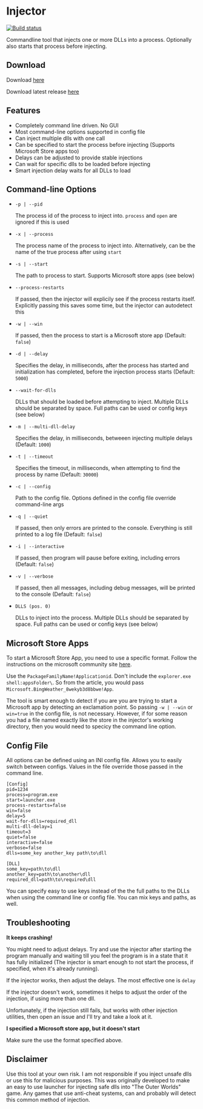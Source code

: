 # Injector

[![Build status](https://ci.appveyor.com/api/projects/status/ovg6mouwm3p4d51e/branch/master?svg=true)](https://ci.appveyor.com/project/turkoid/injector/branch/master)

Commandline tool that injects one or more DLLs into a process. Optionally also starts that process before injecting.

## Download

Download [here](https://github.com/turkoid/Injector/releases/latest)

Download latest release [here](https://ci.appveyor.com/project/turkoid/injector/build/artifacts?branch=master)
## Features

  * Completely command line driven. No GUI
  * Most command-line options supported in config file
  * Can inject multiple dlls with one call
  * Can be specified to start the process before injecting (Supports Microsoft Store apps too)
  * Delays can be adjusted to provide stable injections
  * Can wait for specific dlls to be loaded before injecting
  * Smart injection delay waits for all DLLs to load

## Command-line Options

  * `-p | --pid`

    The process id of the process to inject into. `process` and `open` are ignored if this is used

  * `-x | --process`

    The process name of the process to inject into. Alternatively, can be the name of the true process after using `start`

  * `-s | --start`

    The path to process to start. Supports Microsoft store apps (see below)

  * `--process-restarts`

    If passed, then the injector will explicily see if the process restarts itself. Explicitly passing this saves some time, but the injector can autodetect this

  * `-w | --win`

    If passed, then the process to start is a Microsoft store app (Default: `false`)

  * `-d | --delay`

    Specifies the delay, in milliseconds, after the process has started and initialization has completed, before the injection process starts (Default: `5000`)

  * `--wait-for-dlls`

    DLLs that should be loaded before attempting to inject. Multiple DLLs should be separated by space. Full paths can be used or config keys (see below)

  * `-m | --multi-dll-delay`

    Specifies the delay, in milliseconds, betweeen injecting multiple delays (Default: `1000`)

  * `-t | --timeout`

    Specifies the timeout, in milliseconds, when attempting to find the process by name (Default: `30000`)

  * `-c | --config`

    Path to the config file. Options defined in the config file override command-line args

  * `-q | --quiet`

    If passed, then only errors are printed to the console. Everything is still printed to a log file (Default: `false`)

  * `-i | --interactive`

    If passed, then program will pause before exiting, including errors (Default: `false`)

  * `-v | --verbose`
    
    If passed, then all messages, including debug messages, will be printed to the console (Default: `false`)

  * `DLLS (pos. 0)`

    DLLs to inject into the process. Multiple DLLs should be separated by space. Full paths can be used or config keys (see below)


## Microsoft Store Apps

To start a Microsoft Store App, you need to use a specific format. Follow the instructions on the microsoft community site [here](https://answers.microsoft.com/en-us/windows/forum/windows_10-windows_store/starting-windows-10-store-app-from-the-command/836354c5-b5af-4d6c-b414-80e40ed14675?auth=1).

Use the `PackageFamilyName!Applicationid`. Don't include the `explorer.exe shell:appsFolder\`. So from the article, you would pass `Microsoft.BingWeather_8wekyb3d8bbwe!App`.

The tool is smart enough to detect if you are you are trying to start a Microsoft app by detecting an exclamation point. So passing `-w | --win` or `win=true` in the config file, is not necessary. However, if for some reason you had a file named exactly like the store in the injector's working directory, then you would need to specicy the command line option.

## Config File

All options can be defined using an INI config file. Allows you to easily switch between configs. Values in the file override those passed in the command line.

```
[Config]
pid=1234
process=program.exe
start=launcher.exe
process-restarts=false
win=false
delay=5
wait-for-dlls=required_dll
multi-dll-delay=1
timeout=3
quiet=false
interactive=false
verbose=false
dlls=some_key another_key path\to\dll

[DLL]
some_key=path\to\dll
another_key=path\to\another\dll
required_dll=path\to\required\dll
```

You can specify easy to use keys instead of the the full paths to the DLLs when using the command line or config file.  You can mix keys and paths, as well.

## Troubleshooting

**It keeps crashing!**

You might need to adjust delays. Try and use the injector after starting the program manually and waiting till you feel the program is in a state that it has fully initialized (The injector is smart enough to not start the process, if specified, when it's already running).

If the injector works, then adjust the delays. The most effective one is `delay`

If the injector doesn't work, sometimes it helps to adjust the order of the injection, if using more than one dll.

Unfortunately, if the injection still fails, but works with other injection utilities, then open an issue and I'll try and take a look at it.

**I specified a Microsoft store app, but it doesn't start**

Make sure the use the format specified above.

## Disclaimer

Use this tool at your own risk. I am not responsible if you inject unsafe dlls or use this for malicious purposes. This was originally developed to make an easy to use launcher for injecting safe dlls into "The Outer Worlds" game. Any games that use anti-cheat systems, can and probably will detect this common method of injection. 

